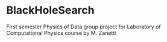 # BlackHoleSearch

First semester Physics of Data group project for Laboratory of Computational Physics course by M. Zanetti
